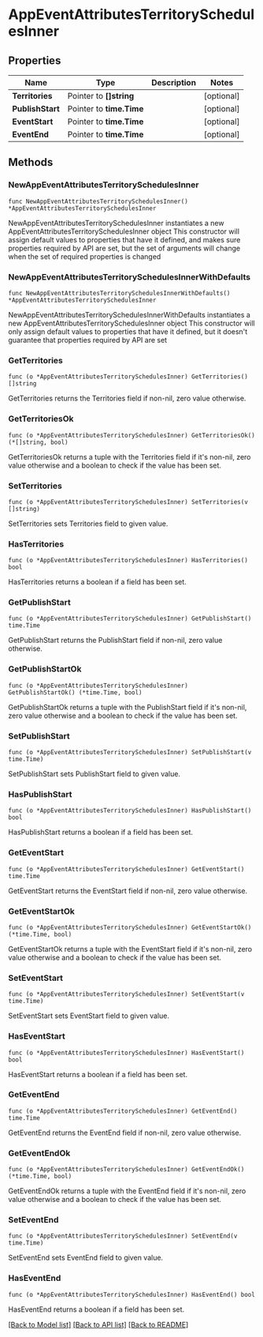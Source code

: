 # AppEventAttributesTerritorySchedulesInner

## Properties

Name | Type | Description | Notes
------------ | ------------- | ------------- | -------------
**Territories** | Pointer to **[]string** |  | [optional] 
**PublishStart** | Pointer to **time.Time** |  | [optional] 
**EventStart** | Pointer to **time.Time** |  | [optional] 
**EventEnd** | Pointer to **time.Time** |  | [optional] 

## Methods

### NewAppEventAttributesTerritorySchedulesInner

`func NewAppEventAttributesTerritorySchedulesInner() *AppEventAttributesTerritorySchedulesInner`

NewAppEventAttributesTerritorySchedulesInner instantiates a new AppEventAttributesTerritorySchedulesInner object
This constructor will assign default values to properties that have it defined,
and makes sure properties required by API are set, but the set of arguments
will change when the set of required properties is changed

### NewAppEventAttributesTerritorySchedulesInnerWithDefaults

`func NewAppEventAttributesTerritorySchedulesInnerWithDefaults() *AppEventAttributesTerritorySchedulesInner`

NewAppEventAttributesTerritorySchedulesInnerWithDefaults instantiates a new AppEventAttributesTerritorySchedulesInner object
This constructor will only assign default values to properties that have it defined,
but it doesn't guarantee that properties required by API are set

### GetTerritories

`func (o *AppEventAttributesTerritorySchedulesInner) GetTerritories() []string`

GetTerritories returns the Territories field if non-nil, zero value otherwise.

### GetTerritoriesOk

`func (o *AppEventAttributesTerritorySchedulesInner) GetTerritoriesOk() (*[]string, bool)`

GetTerritoriesOk returns a tuple with the Territories field if it's non-nil, zero value otherwise
and a boolean to check if the value has been set.

### SetTerritories

`func (o *AppEventAttributesTerritorySchedulesInner) SetTerritories(v []string)`

SetTerritories sets Territories field to given value.

### HasTerritories

`func (o *AppEventAttributesTerritorySchedulesInner) HasTerritories() bool`

HasTerritories returns a boolean if a field has been set.

### GetPublishStart

`func (o *AppEventAttributesTerritorySchedulesInner) GetPublishStart() time.Time`

GetPublishStart returns the PublishStart field if non-nil, zero value otherwise.

### GetPublishStartOk

`func (o *AppEventAttributesTerritorySchedulesInner) GetPublishStartOk() (*time.Time, bool)`

GetPublishStartOk returns a tuple with the PublishStart field if it's non-nil, zero value otherwise
and a boolean to check if the value has been set.

### SetPublishStart

`func (o *AppEventAttributesTerritorySchedulesInner) SetPublishStart(v time.Time)`

SetPublishStart sets PublishStart field to given value.

### HasPublishStart

`func (o *AppEventAttributesTerritorySchedulesInner) HasPublishStart() bool`

HasPublishStart returns a boolean if a field has been set.

### GetEventStart

`func (o *AppEventAttributesTerritorySchedulesInner) GetEventStart() time.Time`

GetEventStart returns the EventStart field if non-nil, zero value otherwise.

### GetEventStartOk

`func (o *AppEventAttributesTerritorySchedulesInner) GetEventStartOk() (*time.Time, bool)`

GetEventStartOk returns a tuple with the EventStart field if it's non-nil, zero value otherwise
and a boolean to check if the value has been set.

### SetEventStart

`func (o *AppEventAttributesTerritorySchedulesInner) SetEventStart(v time.Time)`

SetEventStart sets EventStart field to given value.

### HasEventStart

`func (o *AppEventAttributesTerritorySchedulesInner) HasEventStart() bool`

HasEventStart returns a boolean if a field has been set.

### GetEventEnd

`func (o *AppEventAttributesTerritorySchedulesInner) GetEventEnd() time.Time`

GetEventEnd returns the EventEnd field if non-nil, zero value otherwise.

### GetEventEndOk

`func (o *AppEventAttributesTerritorySchedulesInner) GetEventEndOk() (*time.Time, bool)`

GetEventEndOk returns a tuple with the EventEnd field if it's non-nil, zero value otherwise
and a boolean to check if the value has been set.

### SetEventEnd

`func (o *AppEventAttributesTerritorySchedulesInner) SetEventEnd(v time.Time)`

SetEventEnd sets EventEnd field to given value.

### HasEventEnd

`func (o *AppEventAttributesTerritorySchedulesInner) HasEventEnd() bool`

HasEventEnd returns a boolean if a field has been set.


[[Back to Model list]](../README.md#documentation-for-models) [[Back to API list]](../README.md#documentation-for-api-endpoints) [[Back to README]](../README.md)


